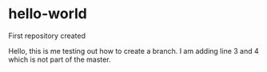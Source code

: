 # hello-world
First repository created

Hello, this is me testing out how to create a branch.  I am adding line 3 and 4 which is not part of the master.  
